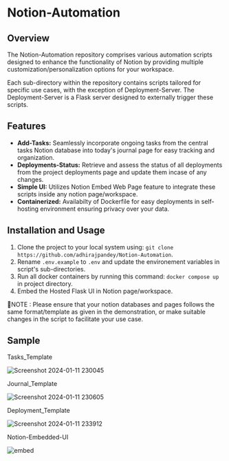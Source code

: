# Notion-Automation

## Overview

The Notion-Automation repository comprises various automation scripts designed to enhance the functionality of Notion by providing multiple customization/personalization options for your workspace.

Each sub-directory within the repository contains scripts tailored for specific use cases, with the exception of Deployment-Server. The Deployment-Server is a Flask server designed to externally trigger these scripts.

## Features

- **Add-Tasks:** Seamlessly incorporate ongoing tasks from the central tasks Notion database into today's journal page for easy tracking and organization.
- **Deployments-Status:** Retrieve and assess the status of all deployments from the project deployments page and update them incase of any changes.
- **Simple UI:** Utilizes Notion Embed Web Page feature to integrate these scripts inside any notion page/workspace.
- **Containerized:** Availabilty of Dockerfile for easy deployments in self-hosting environment ensuring privacy over your data.


## Installation and Usage

1. Clone the project to your local system using: `git clone https://github.com/adhirajpandey/Notion-Automation`.
2. Rename `.env.example` to `.env` and update the environement variables in script's sub-directories.
3. Run all docker containers by running this command: `docker compose up` in project directory.
4. Embed the Hosted Flask UI in Notion page/workspace.

🔴NOTE : Please ensure that your notion databases and pages follows the same format/template as given in the demonstration, or make suitable changes in the script to facilitate your use case.


## Sample

Tasks_Template

![Screenshot 2024-01-11 230045](https://github.com/adhirajpandey/Notion-Automation/assets/87516052/b9c4a200-daa1-4089-b7d9-6d12ca7a15e3)


Journal_Template

![Screenshot 2024-01-11 230605](https://github.com/adhirajpandey/Notion-Automation/assets/87516052/ba15df5c-b772-4ada-ac44-911aa2326623)


Deployment_Template

![Screenshot 2024-01-11 233912](https://github.com/adhirajpandey/Notion-Automation/assets/87516052/6e471fdc-aada-4bc9-b4ae-72d958342bd7)


Notion-Embedded-UI

![embed](https://github.com/adhirajpandey/Notion-Automation/assets/87516052/f6d6ee93-2eef-44dd-8f30-cde5d948859f)
